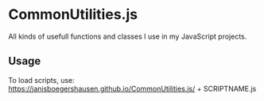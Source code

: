 # CommonUtilities.js
 All kinds of usefull functions and classes I use in my JavaScript projects.

## Usage
To load scripts, use:
https://janisboegershausen.github.io/CommonUtilities.js/ + SCRIPTNAME.js
